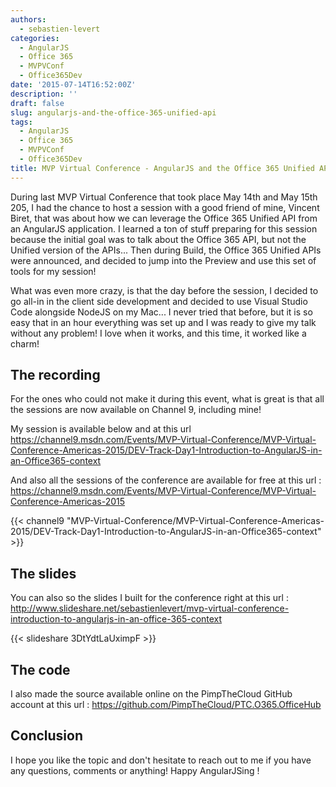 ```yaml
---
authors:
  - sebastien-levert
categories:
  - AngularJS
  - Office 365
  - MVPVConf
  - Office365Dev
date: '2015-07-14T16:52:00Z'
description: ''
draft: false
slug: angularjs-and-the-office-365-unified-api
tags:
  - AngularJS
  - Office 365
  - MVPVConf
  - Office365Dev
title: MVP Virtual Conference - AngularJS and the Office 365 Unified API
---
```


During last MVP Virtual Conference that took place May 14th and May 15th 205, I had the chance to host a session with a
good friend of mine, Vincent Biret, that was about how we can leverage the Office 365 Unified API from an AngularJS
application. I learned a ton of stuff preparing for this session because the initial goal was to talk about the Office
365 API, but not the Unified version of the APIs... Then during Build, the Office 365 Unified APIs were announced, and
decided to jump into the Preview and use this set of tools for my session!

What was even more crazy, is that the day before the session, I decided to go all-in in the client side development and
decided to use Visual Studio Code alongside NodeJS on my Mac... I never tried that before, but it is so easy that in an
hour everything was set up and I was ready to give my talk without any problem! I love when it works, and this time, it
worked like a charm!

## The recording

For the ones who could not make it during this event, what is great is that all the sessions are now available on
Channel 9, including mine!

My session is available below and at this url
https://channel9.msdn.com/Events/MVP-Virtual-Conference/MVP-Virtual-Conference-Americas-2015/DEV-Track-Day1-Introduction-to-AngularJS-in-an-Office365-context

And also all the sessions of the conference are available for free at this url :
https://channel9.msdn.com/Events/MVP-Virtual-Conference/MVP-Virtual-Conference-Americas-2015

{{< channel9 "MVP-Virtual-Conference/MVP-Virtual-Conference-Americas-2015/DEV-Track-Day1-Introduction-to-AngularJS-in-an-Office365-context" >}}

## The slides

You can also so the slides I built for the conference right at this url :
http://www.slideshare.net/sebastienlevert/mvp-virtual-conference-introduction-to-angularjs-in-an-office-365-context

{{< slideshare 3DtYdtLaUximpF >}}

## The code

I also made the source available online on the PimpTheCloud GitHub account at this url :
https://github.com/PimpTheCloud/PTC.O365.OfficeHub

## Conclusion

I hope you like the topic and don't hesitate to reach out to me if you have any questions, comments or anything! Happy
AngularJSing !

